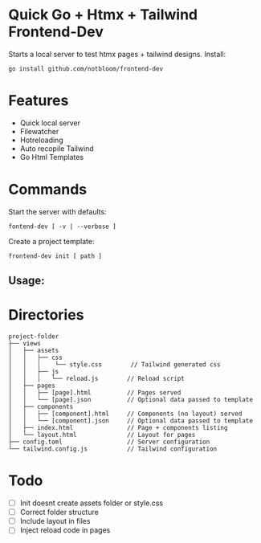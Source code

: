 # Quick Go + Htmx + Tailwind  Frontend-Dev

Starts a local server to test htmx pages + tailwind designs.
Install:
```
go install github.com/notbloom/frontend-dev
```
# Features
- Quick local server 
- Filewatcher 
- Hotreloading
- Auto recopile Tailwind
- Go Html Templates

# Commands

Start the server with defaults:
```
fontend-dev [ -v | --verbose ]
```
Create a project template:
```
frontend-dev init [ path ]
```

## Usage: 

# Directories

```
project-folder
├── views 
│   ├── assets
│   │   ├── css
│   │   │    └── style.css        // Tailwind generated css
│   │   ├── js
│   │   │   └── reload.js        // Reload script 
│   ├── pages
│   │   ├── [page].html          // Pages served
│   │   └── [page].json          // Optional data passed to template 
│   ├── components
│   │   ├── [component].html     // Components (no layout) served
│   │   └── [component].json     // Optional data passed to template 
│   ├── index.html               // Page + components listing
│   └── layout.html              // Layout for pages
├── config.toml                  // Server configuration
└── tailwind.config.js           // Tailwind configuration
```
# Todo
- [ ] Init doesnt create assets folder or style.css
- [ ] Correct folder structure
- [ ] Include layout in files
- [ ] Inject reload code in pages